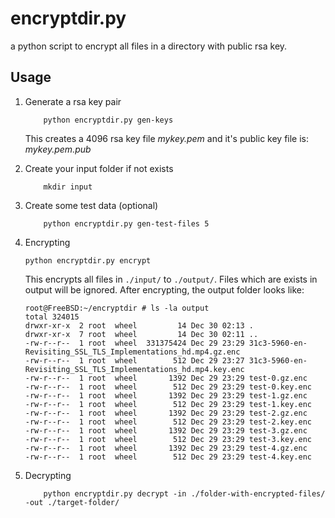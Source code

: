 encryptdir.py
=============

a python script to encrypt all files in a directory with public rsa key. 

## Usage
1. Generate a rsa key pair

	```
		python encryptdir.py gen-keys
	```

	This creates a 4096 rsa key file _mykey.pem_ and it's public key file is: _mykey.pem.pub_

1. Create your input folder if not exists

	```
		mkdir input
	```

1. Create some test data (optional)
	
	```
		python encryptdir.py gen-test-files 5
	```

1. Encrypting

	```
	python encryptdir.py encrypt
	```

	This encrypts all files in ```./input/``` to ```./output/```. Files which are exists in output will be ignored. After encrypting, the output folder looks like:

	```
	root@FreeBSD:~/encryptdir # ls -la output
	total 324015
	drwxr-xr-x  2 root  wheel         14 Dec 30 02:13 .
	drwxr-xr-x  7 root  wheel         14 Dec 30 02:11 ..
	-rw-r--r--  1 root  wheel  331375424 Dec 29 23:29 31c3-5960-en-Revisiting_SSL_TLS_Implementations_hd.mp4.gz.enc
	-rw-r--r--  1 root  wheel        512 Dec 29 23:27 31c3-5960-en-Revisiting_SSL_TLS_Implementations_hd.mp4.key.enc
	-rw-r--r--  1 root  wheel       1392 Dec 29 23:29 test-0.gz.enc
	-rw-r--r--  1 root  wheel        512 Dec 29 23:29 test-0.key.enc
	-rw-r--r--  1 root  wheel       1392 Dec 29 23:29 test-1.gz.enc
	-rw-r--r--  1 root  wheel        512 Dec 29 23:29 test-1.key.enc
	-rw-r--r--  1 root  wheel       1392 Dec 29 23:29 test-2.gz.enc
	-rw-r--r--  1 root  wheel        512 Dec 29 23:29 test-2.key.enc
	-rw-r--r--  1 root  wheel       1392 Dec 29 23:29 test-3.gz.enc
	-rw-r--r--  1 root  wheel        512 Dec 29 23:29 test-3.key.enc
	-rw-r--r--  1 root  wheel       1392 Dec 29 23:29 test-4.gz.enc
	-rw-r--r--  1 root  wheel        512 Dec 29 23:29 test-4.key.enc
	```


1. Decrypting
	
	```
		python encryptdir.py decrypt -in ./folder-with-encrypted-files/ -out ./target-folder/
	```


